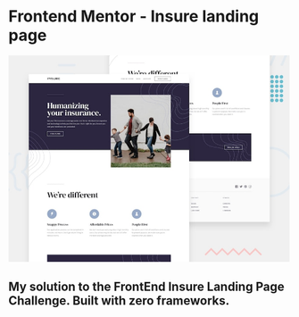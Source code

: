 # Frontend Mentor - Insure landing page

![Design preview for the Insure landing page coding challenge](./design/desktop-preview.jpg)

## My solution to the FrontEnd Insure Landing Page Challenge. Built with zero frameworks.
